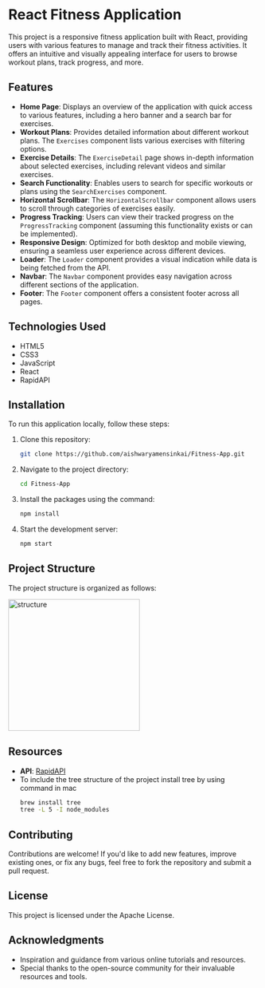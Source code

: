# React Fitness Application

This project is a responsive fitness application built with React, providing users with various features to manage and track their fitness activities. It offers an intuitive and visually appealing interface for users to browse workout plans, track progress, and more.

## Features

- **Home Page**: Displays an overview of the application with quick access to various features, including a hero banner and a search bar for exercises.
- **Workout Plans**: Provides detailed information about different workout plans. The `Exercises` component lists various exercises with filtering options.
- **Exercise Details**: The `ExerciseDetail` page shows in-depth information about selected exercises, including relevant videos and similar exercises.
- **Search Functionality**: Enables users to search for specific workouts or plans using the `SearchExercises` component.
- **Horizontal Scrollbar**: The `HorizontalScrollbar` component allows users to scroll through categories of exercises easily.
- **Progress Tracking**: Users can view their tracked progress on the `ProgressTracking` component (assuming this functionality exists or can be implemented).
- **Responsive Design**: Optimized for both desktop and mobile viewing, ensuring a seamless user experience across different devices.
- **Loader**: The `Loader` component provides a visual indication while data is being fetched from the API.
- **Navbar**: The `Navbar` component provides easy navigation across different sections of the application.
- **Footer**: The `Footer` component offers a consistent footer across all pages.


## Technologies Used

- HTML5
- CSS3
- JavaScript
- React
- RapidAPI

## Installation

To run this application locally, follow these steps:

1. Clone this repository:

   ```bash
   git clone https://github.com/aishwaryamensinkai/Fitness-App.git
   ```

2. Navigate to the project directory:

   ```bash
   cd Fitness-App
   ```

3. Install the packages using the command:

   ```bash
   npm install
   ```

4. Start the development server:

   ```bash
   npm start
   ```

## Project Structure

The project structure is organized as follows:

<img width="264" alt="structure" src="https://github.com/aishwaryamensinkai/tmdb-Movies/assets/48703781/907de744-2db1-441b-8a93-212e4bc58a94">

## Resources

- **API**: [RapidAPI](https://rapidapi.com/)
- To include the tree structure of the project install tree by using command in mac
   ```bash
   brew install tree
   tree -L 5 -I node_modules
   ```

## Contributing

Contributions are welcome! If you'd like to add new features, improve existing ones, or fix any bugs, feel free to fork the repository and submit a pull request.

## License

This project is licensed under the Apache License.

## Acknowledgments

- Inspiration and guidance from various online tutorials and resources.
- Special thanks to the open-source community for their invaluable resources and tools.
